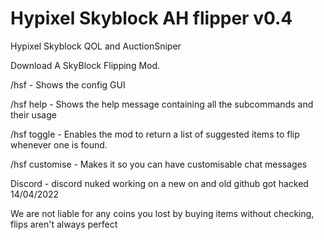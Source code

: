 # Hypixel Skyblock AH flipper v0.4
Hypixel Skyblock QOL and AuctionSniper


Download A SkyBlock Flipping Mod.

/hsf - Shows the config GUI

/hsf help - Shows the help message containing all the subcommands and their usage

/hsf toggle - Enables the mod to return a list of suggested items to flip whenever one is found.

/hsf customise - Makes it so you can have customisable chat messages

Discord - discord nuked working on a new on and old github got hacked 14/04/2022

We are not liable for any coins you lost by buying items without checking, flips aren't always perfect

